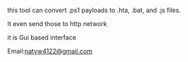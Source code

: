 this tool can convert .ps1 payloads to .hta, .bat, and .js files.

It even send those to http network

it is Gui based interface

Email:natyw4122@gmail.com



